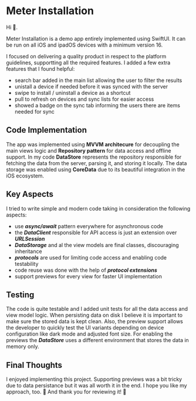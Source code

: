 # Meter Installation

Hi 👋.

Meter Installation is a demo app entirely implemented using SwiftUI. It can be run on all iOS and ipadOS devices with a minimum version 16.

I focused on delivering a quality product in respect to the platform guidelines, supportting all the required features. I added a few extra features that I found helpful:
- search bar added in the main list allowing the user to filter the results
- unistall a device if needed before it was synced with the server
- swipe to install / uninstall a device as a shortcut
- pull to refresh on devices and sync lists for easier access
- showed a badge on the sync tab informing the users there are items needed for sync

## Code Implementation

The app was implemented using ****MVVM architecure**** for decoupling the main views logic and ****Repository pattern**** for data access and offline support. In my code ****DataStore**** represents the repository responsible for fetching the data from the server, parsing it, and storing it locally. The data storage was enabled using ****CoreData**** due to its beautiful integration in the iOS ecosystem.

## Key Aspects

I tried to write simple and modern code taking in consideration the following aspects:

- use ***async/await*** pattern everywhere for asynchronous code
- the ***DataClient*** responsible for API access is just an extension over ***URLSession***
- ***DataStorage*** and al the view models are final classes, discouraging inheritance
- ***protocols*** are used for limiting code access and enabling code testability
- code reuse was done with the help of ***protocol extensions***
- support previews for every view for faster UI implementation

## Testing

The code is quite testable and I added unit tests for all the data access and view model logic. When persisting data on disk I believe it is important to make sure the stored data is kept clean. Also, the preview support allows the developer to quickly test the UI variants depending on device configuration like dark mode and adjusted font size. For enabling the previews the ***DataStore*** uses a different environment that stores the data in memory only.

## Final Thoughts

I enjoyed implementing this project. Supporting previews was a bit tricky due to data persistance but it was all worth it in the end. I hope you like my approach, too. 🤞
And thank you for reviewing it! 🙏
